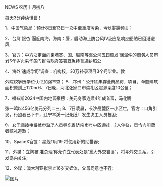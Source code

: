 NEWS 农历十月初八

每天3分钟读懂世！

1、中国气象局：预计8日至13日一次中至重度污染，今秋雾霾频关；

2、台风'银杏'逼近南海，海南：警，启动海上防台风IV级应急响应船舶已回港避风;

3、官方：中方决定面向柬埔寨、国、越南等湄公河五国颁发'澜湄件的商务人员审发5年多次来华签门群岛政府签署互免持普通护照公

4、海外'速成学历'调查：机构校，20万补录项目3个月毕业。教

外院校学历学位认证加强审查； 5、郑州：公开征集存量商品房，项目，单套建筑面积原则上120m 6、7日晚，河北张家口市崇礼区震源深度10公里；

7、福布斯2024中国内地富豪榜：美元身家连续4年成首富，马化腾

张一鸣以456亿美元分列二三; 8、7日凌晨，长沙岳麓区一小区亡，官方：口角引发，行凶者已下午，辽宁本溪一记录纸厂发生块工人员被困;

9、女子漏接电话被市监所人员辱东省济南市市中区通报：2人停位，责令向消费者赔礼道歉；

10、SpaceX官宣：星舰11月19 将使用新的助推器;

11、外媒：立陶宛'准总理'称允许立代表处是'重大外交错误”，将寻外交关系，引发岛内关注;

12、外媒：澳大利亚拟禁止16岁交媒体，父母同意也不行;

![图片](https://api.03c3.cn/api/zb)
